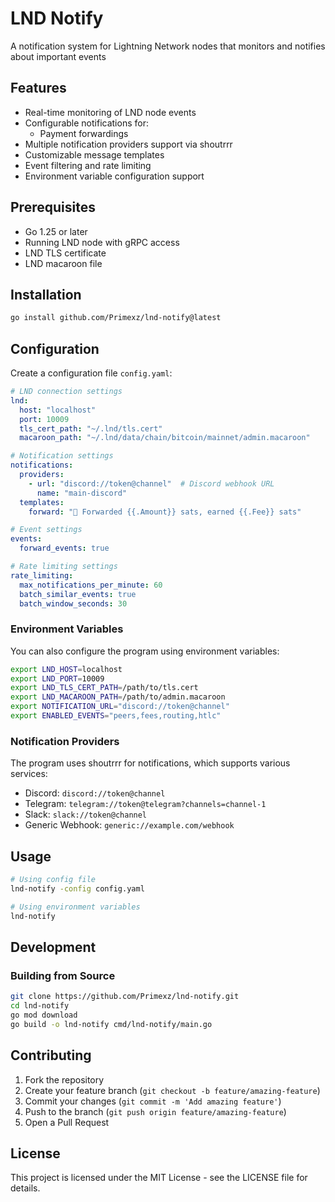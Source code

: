 # LND Notify

A notification system for Lightning Network nodes that monitors and notifies about important events

## Features

- Real-time monitoring of LND node events
- Configurable notifications for:
  - Payment forwardings
- Multiple notification providers support via shoutrrr
- Customizable message templates
- Event filtering and rate limiting
- Environment variable configuration support

## Prerequisites

- Go 1.25 or later
- Running LND node with gRPC access
- LND TLS certificate
- LND macaroon file

## Installation

```bash
go install github.com/Primexz/lnd-notify@latest
```

## Configuration

Create a configuration file `config.yaml`:

```yaml
# LND connection settings
lnd:
  host: "localhost"
  port: 10009
  tls_cert_path: "~/.lnd/tls.cert"
  macaroon_path: "~/.lnd/data/chain/bitcoin/mainnet/admin.macaroon"

# Notification settings
notifications:
  providers:
    - url: "discord://token@channel"  # Discord webhook URL
      name: "main-discord"
  templates:
    forward: "💸 Forwarded {{.Amount}} sats, earned {{.Fee}} sats"

# Event settings
events:
  forward_events: true

# Rate limiting settings
rate_limiting:
  max_notifications_per_minute: 60
  batch_similar_events: true
  batch_window_seconds: 30
```

### Environment Variables

You can also configure the program using environment variables:

```bash
export LND_HOST=localhost
export LND_PORT=10009
export LND_TLS_CERT_PATH=/path/to/tls.cert
export LND_MACAROON_PATH=/path/to/admin.macaroon
export NOTIFICATION_URL="discord://token@channel"
export ENABLED_EVENTS="peers,fees,routing,htlc"
```

### Notification Providers

The program uses shoutrrr for notifications, which supports various services:

- Discord: `discord://token@channel`
- Telegram: `telegram://token@telegram?channels=channel-1`
- Slack: `slack://token@channel`
- Generic Webhook: `generic://example.com/webhook`

## Usage

```bash
# Using config file
lnd-notify -config config.yaml

# Using environment variables
lnd-notify
```

## Development

### Building from Source

```bash
git clone https://github.com/Primexz/lnd-notify.git
cd lnd-notify
go mod download
go build -o lnd-notify cmd/lnd-notify/main.go
```

## Contributing

1. Fork the repository
2. Create your feature branch (`git checkout -b feature/amazing-feature`)
3. Commit your changes (`git commit -m 'Add amazing feature'`)
4. Push to the branch (`git push origin feature/amazing-feature`)
5. Open a Pull Request

## License

This project is licensed under the MIT License - see the LICENSE file for details.